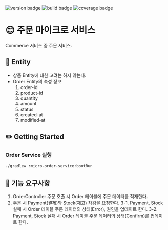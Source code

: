 ![version badge](https://img.shields.io/badge/version-0.0.1-blue)
![build badge](https://img.shields.io/badge/build-passing-brightgreen)
![coverage badge](https://img.shields.io/badge/coverage-0%25-lightgrey)
# :blush: 주문 마이크로 서비스
Commerce 서비스 중 주문 서비스.


## :hammer: Entity
* 상품 Entity에 대한 고려는 하지 않는다.
* Order Entity의 속성 정보
    1. order-id
    2. product-id
    3. quantity
    4. amount
    5. status
    6. created-at
    7. modified-at   

## :pencil2: Getting Started
### Order Service 실행
```
./gradlew :micro-order-service:bootRun
```
## :pushpin: 기능 요구사항
1. OrderController 주문 호출 시 Order 테이블에 주문 데이터를 적재한다.
2. 주문 시 Payment(결제)와 Stock(재고) 차감을 요청한다.
3-1. Payment, Stock 실패 시 Order 테이블 주문 데이터의 상태(Error), 원인을 업데이트 한다.
3-2. Payment, Stock 실패 시 Order 테이블 주문 데이터의 상태(Confirm)를 업데이트 한다. 
